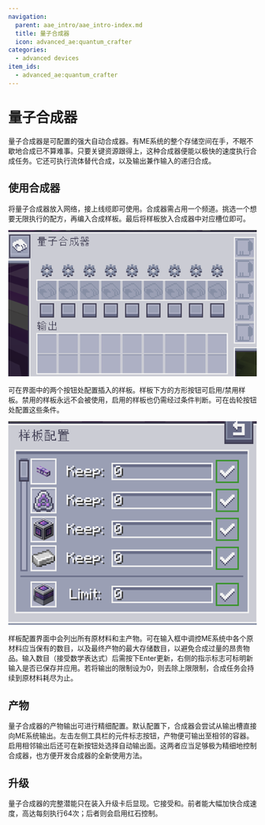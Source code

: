 ```yaml
---
navigation:
  parent: aae_intro/aae_intro-index.md
  title: 量子合成器
  icon: advanced_ae:quantum_crafter
categories:
  - advanced devices
item_ids:
  - advanced_ae:quantum_crafter
---
```


# 量子合成器

<BlockImage id="advanced_ae:quantum_crafter" p:working="true" scale="4"></BlockImage>

量子合成器是可配置的强大自动合成器。有ME系统的整个存储空间在手，不眠不歇地合成已不算难事。只要关键资源跟得上，这种合成器便能以极快的速度执行合成任务。它还可执行流体替代合成，以及输出兼作输入的递归合成。

## 使用合成器

将量子合成器放入网络，接上线缆即可使用。合成器需占用一个频道。挑选一个想要无限执行的配方，再编入合成样板。最后将样板放入合成器中对应槽位即可。

![QCGUI](../pic/quantum_crafter_ui.png)

可在界面中的两个按钮处配置插入的样板。样板下方的方形按钮可启用/禁用样板。禁用的样板永远不会被使用，启用的样板也仍需经过条件判断。可在齿轮按钮处配置这些条件。

![PCGUI](../pic/pattern_configuration_ui.png)

样板配置界面中会列出所有原材料和主产物。可在输入框中调控ME系统中各个原材料应当保有的数目，以及最终产物的最大存储数目，以避免合成过量的昂贵物品。输入数目（接受数学表达式）后需按下Enter更新，右侧的指示标志可标明新输入是否已保存并应用。若将输出的限制设为0，则去除上限限制，合成任务会持续到原材料耗尽为止。

## 产物

量子合成器的产物输出可进行精细配置。默认配置下，合成器会尝试从输出槽直接向ME系统输出。左击左侧工具栏的元件标志按钮，产物便可输出至相邻的容器。启用相邻输出后还可在新按钮处选择自动输出面。这两者应当足够极为精细地控制合成器，也方便开发合成器的全新使用方法。

## 升级

量子合成器的完整潜能只在装入升级卡后显现。它接受<ItemLink id="ae2:speed_card" />和<ItemLink id="ae2:redstone_card" />。前者能大幅加快合成速度，高达每刻执行64次；后者则会启用红石控制。